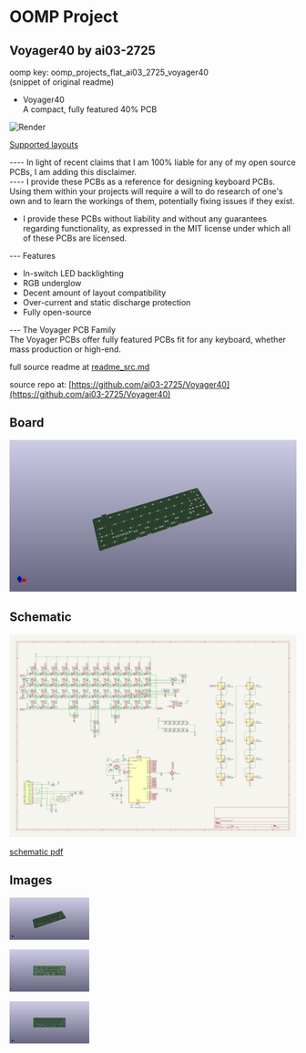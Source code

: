 # OOMP Project  
## Voyager40  by ai03-2725  
  
oomp key: oomp_projects_flat_ai03_2725_voyager40  
(snippet of original readme)  
  
- Voyager40  
A compact, fully featured 40% PCB  
  
![Render](https://github.com/ai03-2725/Voyager40/blob/master/Renders/Front.png)  
  
[Supported layouts](http://www.keyboard-layout-editor.com/-/gists/b095690facf5e7ddff7d799d73baacf5)    
  
---- In light of recent claims that I am 100% liable for any of my open source PCBs, I am adding this disclaimer.  
---- I provide these PCBs as a reference for designing keyboard PCBs. Using them within your projects will require a will to do research of one's own and to learn the workings of them, potentially fixing issues if they exist.  
- I provide these PCBs without liability and without any guarantees regarding functionality, as expressed in the MIT license under which all of these PCBs are licensed.  
  
--- Features  
* In-switch LED backlighting  
* RGB underglow  
* Decent amount of layout compatibility  
* Over-current and static discharge protection  
* Fully open-source  
  
--- The Voyager PCB Family  
The Voyager PCBs offer fully featured PCBs fit for any keyboard, whether mass production or high-end.  
  
  full source readme at [readme_src.md](readme_src.md)  
  
source repo at: [https://github.com/ai03-2725/Voyager40](https://github.com/ai03-2725/Voyager40)  
## Board  
  
[![working_3d.png](working_3d_600.png)](working_3d.png)  
## Schematic  
  
[![working_schematic.png](working_schematic_600.png)](working_schematic.png)  
  
[schematic pdf](working_schematic.pdf)  
## Images  
  
[![working_3d.png](working_3d_140.png)](working_3d.png)  
  
[![working_3d_back.png](working_3d_back_140.png)](working_3d_back.png)  
  
[![working_3d_front.png](working_3d_front_140.png)](working_3d_front.png)  
